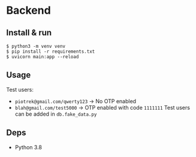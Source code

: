 # Backend

## Install & run
```
$ python3 -m venv venv
$ pip install -r requirements.txt
$ uvicorn main:app --reload
```

## Usage
Test users:
* `piotrek@gmail.com/qwerty123` -> No OTP enabled
* `blah@gmail.com/test5000` -> OTP enabled with code `1111111`
Test users can be added in `db.fake_data.py`

## Deps
* Python 3.8
